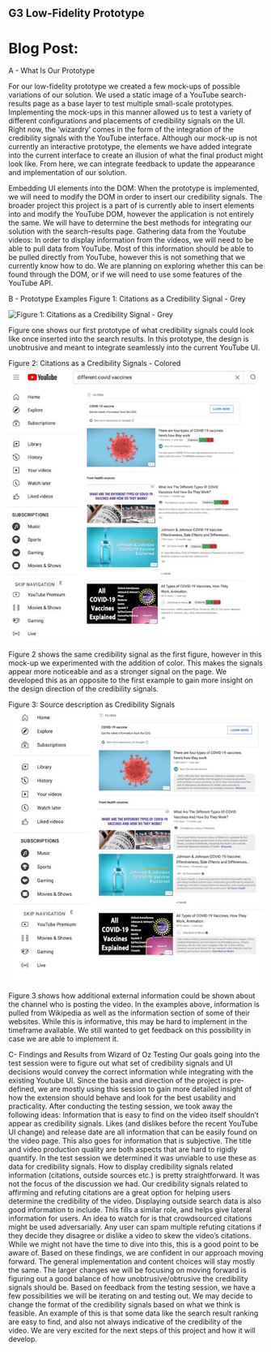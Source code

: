 ## G3 Low-Fidelity Prototype

# Blog Post:

A - What Is Our Prototype

For our low-fidelity prototype we created a few mock-ups of possible variations of our solution. We used a static image of a YouTube search-results page as a base layer to test multiple small-scale prototypes. Implementing the mock-ups in this manner allowed us to test a variety of different configurations and placements of credibility signals on the UI.
Right now, the ‘wizardry’ comes in the form of the integration of the credibility signals with the YouTube interface. Although our mock-up is not currently an interactive prototype, the elements we have added integrate into the current interface to create an illusion of what the final product might look like. From here, we can integrate feedback to update the appearance and implementation of our solution.

Embedding UI elements into the DOM:
When the prototype is implemented, we will need to modify the DOM in order to insert our credibility signals. The broader project this project is a part of is currently able to insert elements into and modify the YouTube DOM, however the application is not entirely the same. We will have to determine the best methods for integrating our solution with the search-results page.
Gathering data from the Youtube videos:
In order to display information from the videos, we will need to be able to pull data from YouTube. Most of this information should be able to be pulled directly from YouTube, however this is not something that we currently know how to do. We are planning on exploring whether this can be found through the DOM, or if we will need to use some features of the YouTube API.    

B - Prototype Examples
Figure 1: Citations as a Credibility Signal - Grey

![Figure 1: Citations as a Credibility Signal - Grey](/Double-Trouble/images/figg31.JPG)

Figure one shows our first prototype of what credibility signals could look like once inserted into the search results. In this prototype, the design is unobtrusive and meant to integrate seamlessly into the current YouTube UI.

Figure 2: Citations as a Credibility Signals - Colored
![Figure 2: Citations as a Credibility Signals - Colored](/images/figg32.JPG)

Figure 2 shows the same credibility signal as the first figure, however in this mock-up we experimented with the addition of color. This makes the signals appear more noticeable and as a stronger signal on the page. We developed this as an opposite to the first example to gain more insight on the design direction of the credibility signals.

Figure 3: Source description as Credibility Signals
![Figure 3: Source description as Credibility Signals](/images/figg33.JPG)

Figure 3 shows how additional external information could be shown about the channel who is posting the video. In the examples above, information is pulled from Wikipedia as well as the information section of some of their websites. While this is informative, this may be hard to implement in the timeframe available. We still wanted to get feedback on this possibility in case we are able to implement it.

C- Findings and Results from Wizard of Oz Testing
Our goals going into the test session were to figure out what set of credibility signals and UI decisions would convey the correct information while integrating with the existing Youtube UI. Since the basis and direction of the project is pre-defined, we are mostly using this session to gain more detailed insight of how the extension should behave and look for the best usability and practicality.
    After conducting the testing session, we took away the following ideas:
Information that is easy to find on the video itself shouldn’t appear as credibility signals. Likes (and dislikes before the recent YouTube UI change) and release date are all information that can be easily found on the video page.
This also goes for information that is subjective. The title and video production quality are both aspects that are hard to rigidly quantify. In the test session we determined it was unviable to use these as data for credibility signals.
How to display credibility signals related information (citations, outside sources etc.) is pretty straightforward. It was not the focus of the discussion we had. 
Our credibility signals related to affirming and refuting citations are a great option for helping users determine the credibility of the video. Displaying outside search data is also good information to include. This fills a similar role, and helps give lateral information for users.
An idea to watch for is that crowdsourced citations might be used adversarially. Any user can spam multiple refuting citations if they decide they disagree or dislike a video to skew the video’s citations. While we might not have the time to dive into this, this is a good point to be aware of.
Based on these findings, we are confident in our approach moving forward. The general implementation and content choices will stay mostly the same. The larger changes we will be focusing on moving forward is figuring out a good balance of how unobtrusive/obtrusive the credibility signals should be. Based on feedback from the testing session, we have a few possibilities we will be iterating on and testing out. We may decide to change the format of the credibility signals based on what we think is feasible. An example of this is that some data like the search result ranking are easy to find, and also not always indicative of the credibility of the video. We are very excited for the next steps of this project and how it will develop.
